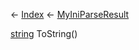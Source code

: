 ← [Index](Api-Index) ← [MyIniParseResult](VRage.Game.ModAPI.Ingame.Utilities.MyIniParseResult)

[string](System.String) ToString()